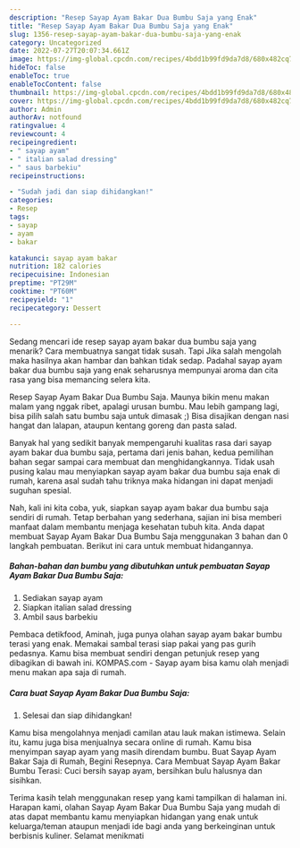 ```yaml
---
description: "Resep Sayap Ayam Bakar Dua Bumbu Saja yang Enak"
title: "Resep Sayap Ayam Bakar Dua Bumbu Saja yang Enak"
slug: 1356-resep-sayap-ayam-bakar-dua-bumbu-saja-yang-enak
category: Uncategorized
date: 2022-07-27T20:07:34.661Z
image: https://img-global.cpcdn.com/recipes/4bdd1b99fd9da7d8/680x482cq70/sayap-ayam-bakar-dua-bumbu-saja-foto-resep-utama.jpg
hideToc: false
enableToc: true
enableTocContent: false
thumbnail: https://img-global.cpcdn.com/recipes/4bdd1b99fd9da7d8/680x482cq70/sayap-ayam-bakar-dua-bumbu-saja-foto-resep-utama.jpg
cover: https://img-global.cpcdn.com/recipes/4bdd1b99fd9da7d8/680x482cq70/sayap-ayam-bakar-dua-bumbu-saja-foto-resep-utama.jpg
author: Admin
authorAv: notfound
ratingvalue: 4
reviewcount: 4
recipeingredient:
- " sayap ayam"
- " italian salad dressing"
- " saus barbekiu"
recipeinstructions:

- "Sudah jadi dan siap dihidangkan!"
categories:
- Resep
tags:
- sayap
- ayam
- bakar

katakunci: sayap ayam bakar 
nutrition: 182 calories
recipecuisine: Indonesian
preptime: "PT29M"
cooktime: "PT60M"
recipeyield: "1"
recipecategory: Dessert

---
```



Sedang mencari ide resep sayap ayam bakar dua bumbu saja yang menarik? Cara membuatnya sangat tidak susah. Tapi Jika salah mengolah maka hasilnya akan hambar dan bahkan tidak sedap. Padahal sayap ayam bakar dua bumbu saja yang enak seharusnya mempunyai aroma dan cita rasa yang bisa memancing selera kita.


Resep Sayap Ayam Bakar Dua Bumbu Saja. Maunya bikin menu makan malam yang nggak ribet, apalagi urusan bumbu. Mau lebih gampang lagi, bisa pilih salah satu bumbu saja untuk dimasak ;) Bisa disajikan dengan nasi hangat dan lalapan, ataupun kentang goreng dan pasta salad.

Banyak hal yang sedikit banyak mempengaruhi kualitas rasa dari sayap ayam bakar dua bumbu saja, pertama dari jenis bahan, kedua pemilihan bahan segar sampai cara membuat dan menghidangkannya. Tidak usah pusing kalau mau menyiapkan sayap ayam bakar dua bumbu saja enak di rumah, karena asal sudah tahu triknya maka hidangan ini dapat menjadi suguhan spesial.


Nah, kali ini kita coba, yuk, siapkan sayap ayam bakar dua bumbu saja sendiri di rumah. Tetap berbahan yang sederhana, sajian ini bisa memberi manfaat dalam membantu menjaga kesehatan tubuh kita. Anda dapat membuat Sayap Ayam Bakar Dua Bumbu Saja menggunakan 3 bahan dan 0 langkah pembuatan. Berikut ini cara untuk membuat hidangannya.

<!--inarticleads1-->

##### Bahan-bahan dan bumbu yang dibutuhkan untuk pembuatan Sayap Ayam Bakar Dua Bumbu Saja:

1. Sediakan  sayap ayam
1. Siapkan  italian salad dressing
1. Ambil  saus barbekiu


Pembaca detikfood, Aminah, juga punya olahan sayap ayam bakar bumbu terasi yang enak. Memakai sambal terasi siap pakai yang pas gurih pedasnya. Kamu bisa membuat sendiri dengan petunjuk resep yang dibagikan di bawah ini. KOMPAS.com - Sayap ayam bisa kamu olah menjadi menu makan apa saja di rumah. 

<!--inarticleads2-->

##### Cara buat Sayap Ayam Bakar Dua Bumbu Saja:


1. Selesai dan siap dihidangkan!

Kamu bisa mengolahnya menjadi camilan atau lauk makan istimewa. Selain itu, kamu juga bisa menjualnya secara online di rumah. Kamu bisa menyimpan sayap ayam yang masih direndam bumbu. Buat Sayap Ayam Bakar Saja di Rumah, Begini Resepnya. Cara Membuat Sayap Ayam Bakar Bumbu Terasi: Cuci bersih sayap ayam, bersihkan bulu halusnya dan sisihkan. 

Terima kasih telah menggunakan resep yang kami tampilkan di halaman ini. Harapan kami, olahan Sayap Ayam Bakar Dua Bumbu Saja yang mudah di atas dapat membantu kamu menyiapkan hidangan yang enak untuk keluarga/teman ataupun menjadi ide bagi anda yang berkeinginan untuk berbisnis kuliner. Selamat menikmati
